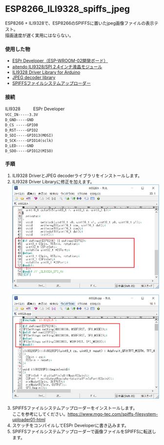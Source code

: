 # ESP8266_ILI9328_spiffs_jpeg
ESP8266 + ILI9328で、ESP8266のSPIFFSに置いたjpeg画像ファイルの表示テスト。<br>
描画速度が遅く実用にはならない。<br>

### 使用した物 ###
* [ESPr Developer（ESP-WROOM-02開発ボード）](https://www.switch-science.com/catalog/2500/ "Title") 
* [aitendo ILI9328/SPI 2.4インチ液晶モジュール](http://www.aitendo.com/product/10944 "Title") 
* [ILI9328 Driver Library for Arduino](https://github.com/coord-e/ili9328SPI "Title") 
* [JPEG decoder library](https://github.com/Bodmer/JPEGDecoder "Title") 
* [SPIFFSファイルシステムアップローダー](https://github.com/esp8266/arduino-esp8266fs-plugin "Title")<br>

### 接続 ###
ILI9328　　　ESPr Developer<br>
`VCC_IN-----3.3V` <br>
`D_GND-----GND` <br>
`D_CS -----GPIO0` <br>
`D_RST-----GPIO2` <br>
`D_SDI-----GPIO13(MOSI)` <br>
`D_SCK-----GPIO14(sclk)` <br>
`D_LED-----GND` <br>
`D_SDO-----GPIO12(MISO)` <br>



### 手順 ###
 1. ILI9328 DriverとJPEG decoderライブラリをインストールします。
 2. ILI9328 Driver Libraryに修正を加えます。<br>
![画像1](images/image1.png)<br><br>
![画像2](images/image2.png)<br><br>
 3. SPIFFSファイルシステムアップローダーをインストールします。<br>
ここを参考にしてください。<https://www.mgo-tec.com/spiffs-filesystem-uploader01-html><br>
 4. スケッチをコンパイルしてESPr Developerに書き込みます。
 5. SPIFFSファイルシステムアップローダーで画像ファイルをSPIFFSに転送します。



